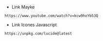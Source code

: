 * Link Mayke
```
https://www.youtube.com/watch?v=kcw9hxYb53Q
```

* Link Icones Javascript
```
https://unpkg.com/lucide@latest
```